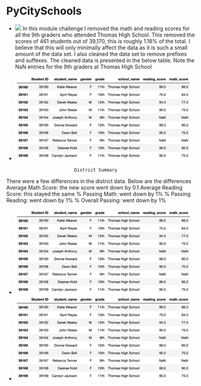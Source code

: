 # PyCitySchools
- ![](School_District_Analysis/png_files_for_readme/.png)
In this module challenge I removed the math and reading scores for all the 9th graders who attended Thomas High School. This removed the scores of 461 students out of 39,170, this is roughly 1.18% of the total. I believe that this will only minimally affect the data as it is such a small amount of the data set. I also cleaned the data set to remove prefixes and suffexes. The cleaned data is presented in the below table. Note the NaN entries for the 9th graders at Thomas High School 
- ![](School_District_Analysis/png_files_for_readme/student_data_df.png)

                            District Summary
There were a few differences in the district data. Below are the differences
Average Math Score: the new score went down by 0.1
Average Reading Score: this stayed the same
% Passing Math: went down by 1%
% Passing Reading: went down by 1%
% Overall Passing: went down by 1%

- ![](School_District_Analysis/png_files_for_readme/student_data_df.png)              
- ![](School_District_Analysis/png_files_for_readme/student_data_df.png)
